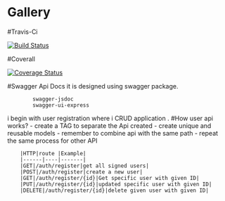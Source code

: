 # Gallery

#Travis-Ci

[![Build Status](https://travis-ci.org/NiyongaboEric/Gallery-web-app.svg?branch=develop)](https://travis-ci.org/NiyongaboEric/Gallery-web-app)

#Coverall

[![Coverage Status](https://coveralls.io/repos/github/NiyongaboEric/Gallery-web-app/badge.svg?branch=develop)](https://coveralls.io/github/NiyongaboEric/Gallery-web-app?branch=develop)

#Swagger Api Docs
it is designed using swagger package.

```
		swagger-jsdoc	
		swagger-ui-express	
```

i begin with user registration where i CRUD application .
    		#How user api works?
    - create a TAG to separate the Api created
    - create unique and reusable models
    - remember to combine api with the same path
    - repeat the same process for other API
					
		|HTTP|route |Example|
		|------|----|-------|
		|GET|/auth/register|get all signed users|
		|POST|/auth/register|create a new user|
		|GET|/auth/register/{id}|Get specific user with given ID|
		|PUT|/auth/register/{id}|updated specific user with given ID|
		|DELETE|/auth/register/{id}|delete given user with given ID|
